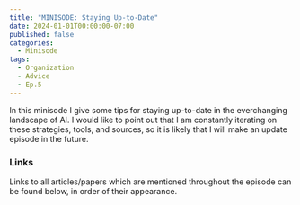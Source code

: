 ```yaml
---
title: "MINISODE: Staying Up-to-Date"
date: 2024-01-01T00:00:00-07:00
published: false
categories:
  - Minisode
tags:
  - Organization
  - Advice
  - Ep.5
---
```


In this minisode I give some tips for staying up-to-date in the everchanging landscape of AI. I would like to point out that I am constantly iterating on these strategies, tools, and sources, so it is likely that I will make an update episode in the future.
<!-- <audio controls>
<source src="" type="audio/mp3">
</audio> -->

### Links

Links to all articles/papers which are mentioned throughout the episode can be found below, in order of their appearance.
<!-- - <a href="" target="_blank" rel="noreferrer noopener"></a> -->

<!-- end of the list -->
